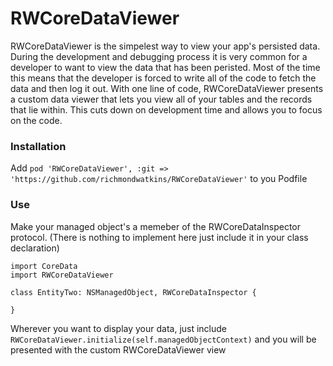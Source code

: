 # RWCoreDataViewer

RWCoreDataViewer is the simpelest way to view your app's persisted data. During the development and debugging process it is very common for a developer to want to view the data that has been peristed. Most of the time this means that the developer is forced to write all of the code to fetch the data and then log it out. With one line of code, RWCoreDataViewer presents a custom data viewer that lets you view all of your tables and the records that lie within. This cuts down on development time and allows you to focus on the code.

### Installation
Add ``` pod 'RWCoreDataViewer', :git => 'https://github.com/richmondwatkins/RWCoreDataViewer' ``` to you Podfile

### Use
Make your managed object's a memeber of the RWCoreDataInspector protocol. (There is nothing to implement here just include it in your class declaration)
```import Foundation
import CoreData
import RWCoreDataViewer

class EntityTwo: NSManagedObject, RWCoreDataInspector {

}
```

Wherever you want to display your data, just include
``` RWCoreDataViewer.initialize(self.managedObjectContext)``` and you will be presented with the custom RWCoreDataViewer view